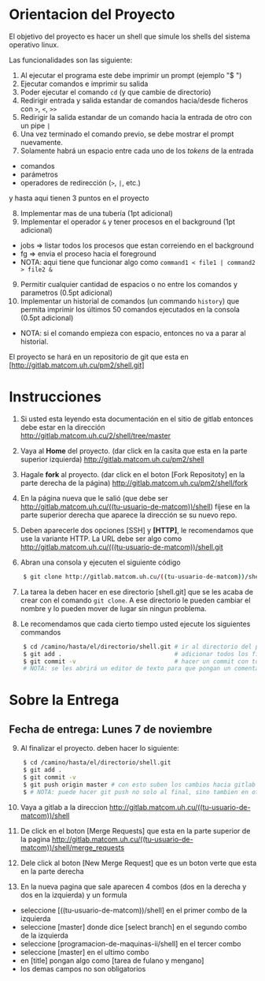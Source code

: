 Orientacion del Proyecto
========================

El objetivo del proyecto es hacer un shell que simule los shells del sistema operativo linux.

Las funcionalidades son las siguiente:

1. Al ejecutar el programa este debe imprimir un prompt (ejemplo "$ ")
2. Ejecutar comandos e imprimir su salida
3. Poder ejecutar el comando `cd` (y que cambie de directorio)
4. Redirigir entrada y salida estandar de comandos hacia/desde ficheros con `>`, `<`, `>>` 
5. Redirigir la salida estandar de un comando hacia la entrada de otro con un pipe `|`
6. Una vez terminado el comando previo, se debe mostrar el prompt nuevamente.
7. Solamente habrá un espacio entre cada uno de los *tokens* de la entrada
  * comandos
  * parámetros
  * operadores de redirección (`>`, `|`, etc.)

y hasta aqui tienen 3 puntos en el proyecto

8. Implementar mas de una tubería (1pt adicional)
9. Implementar el operador `&` y tener procesos en el background (1pt adicional)
  * jobs => listar todos los procesos que estan correiendo en el background
  * fg <pid> => envia el proceso <pid> hacia el foreground
  * NOTA: aqui tiene que funcionar algo como `command1 < file1 | command2 > file2 &`
9. Permitir cualquier cantidad de espacios o no entre los comandos y parametros (0.5pt adicional)
10. Implementar un historial de comandos (un commando `history`) que permita imprimir los últimos 50 comandos ejecutados en la consola (0.5pt adicional)
  * NOTA: si el comando empieza con espacio, entonces no va a parar al historial.

El proyecto se hará en un repositorio de git que esta en 
[http://gitlab.matcom.uh.cu/pm2/shell.git]

Instrucciones
=============

1. Si usted esta leyendo esta documentación en el sitio de gitlab entonces debe estar en la dirección 
http://gitlab.matcom.uh.cu/2/shell/tree/master

2. Vaya al **Home** del proyecto. (dar click en la casita que esta en la parte superior izquierda)
http://gitlab.matcom.uh.cu/pm2/shell

3. Hagale **fork** al proyecto. (dar click en el boton [Fork Repositoty] en la parte derecha de la página)
http://gitlab.matcom.uh.cu/pm2/shell/fork

4. En la página nueva que le salió (que debe ser http://gitlab.matcom.uh.cu/((tu-usuario-de-matcom))/shell) fíjese
en la parte superior derecha que aparece la dirección se su nuevo repo. 

5. Deben aparecerle dos opciones [SSH] y **[HTTP]**, le recomendamos que use la variante HTTP. 
La URL debe ser algo como http://gitlab.matcom.uh.cu/(((tu-usuario-de-matcom))/shell.git

6. Abran una consola y ejecuten el siguiente código

~~~bash
    $ git clone http://gitlab.matcom.uh.cu/((tu-usuario-de-matcom))/shell.git
~~~ 

7. La tarea la deben hacer en ese directorio [shell.git] que se les acaba de crear con el comando
`git clone`. A ese directorio le pueden cambiar el nombre y lo pueden mover de lugar sin ningun
problema.

8. Le recomendamos que cada cierto tiempo usted ejecute los siguientes commandos

~~~bash
    $ cd /camino/hasta/el/directorio/shell.git # ir al directorio del proyecto
    $ git add .                                # adicionar todos los ficheros modificados y nuevos
    $ git commit -v                            # hacer un commit con todos los cambios hechos
    # NOTA: se les abrirá un editor de texto para que pongan un comentario relacionado con el commit
~~~

Sobre la Entrega
================

Fecha de entrega: Lunes 7 de noviembre
-------------------------------

9. Al finalizar el proyecto. deben hacer lo siguiente:

~~~bash
    $ cd /camino/hasta/el/directorio/shell.git
    $ git add .
    $ git commit -v
    $ git push origin master # con esto suben los cambios hacia gitlab
    $ # NOTA: puede hacer git push no solo al final, sino tambien en otros momentos
~~~

10. Vaya a gitlab a la direccion http://gitlab.matcom.uh.cu/((tu-usuario-de-matcom))/shell

11. De click en el boton [Merge Requests] que esta en la parte superior de la pagina
http://gitlab.matcom.uh.cu/((tu-usuario-de-matcom))/shell/merge_requests

12. Dele click al boton [New Merge Request] que es un boton verte que esta en la parte derecha

13. En la nueva pagina que sale aparecen 4 combos (dos en la derecha y dos en la izquierda) y un formula

  * seleccione [((tu-usuario-de-matcom))/shell] en el primer combo de la izquierda
  * seleccione [master] donde dice [select branch] en el segundo combo de la izquierda
  * seleccione [programacion-de-maquinas-ii/shell] en el tercer combo
  * seleccione [master] en el ultimo combo
  * en [title] pongan algo como [tarea de fulano y mengano]
  * los demas campos no son obligatorios



